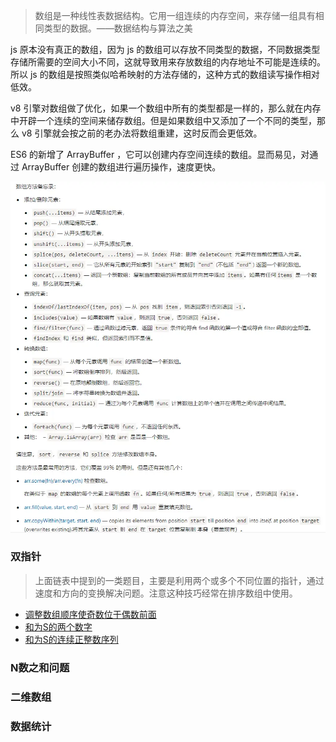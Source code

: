 > 数组是一种线性表数据结构。它用一组连续的内存空间，来存储一组具有相同类型的数据。——数据结构与算法之美

js 原本没有真正的数组，因为 js 的数组可以存放不同类型的数据，不同数据类型存储所需要的空间大小不同，这就导致用来存放数组的内存地址不可能是连续的。所以 js 的数组是按照类似哈希映射的方法存储的，这种方式的数组读写操作相对低效。

v8 引擎对数组做了优化，如果一个数组中所有的类型都是一样的，那么就在内存中开辟一个连续的空间来储存数组。但是如果数组中又添加了一个不同的类型，那么 v8 引擎就会按之前的老办法将数组重建，这时反而会更低效。

ES6 的新增了 ArrayBuffer ，它可以创建内存空间连续的数组。显而易见，对通过 ArrayBuffer 创建的数组进行遍历操作，速度更快。

![Alt text](../images/image-5.png)

### 双指针

> 上面链表中提到的一类题目，主要是利用两个或多个不同位置的指针，通过速度和方向的变换解决问题。注意这种技巧经常在排序数组中使用。

- [调整数组顺序使奇数位于偶数前面](./数组/调整数组顺序使奇数位于偶数前面.md)
- [和为S的两个数字](./数组/和为S的两个数字.md)
- [和为S的连续正整数序列](./数组/和为S的连续正整数序列.md)

### N数之和问题

### 二维数组

### 数据统计